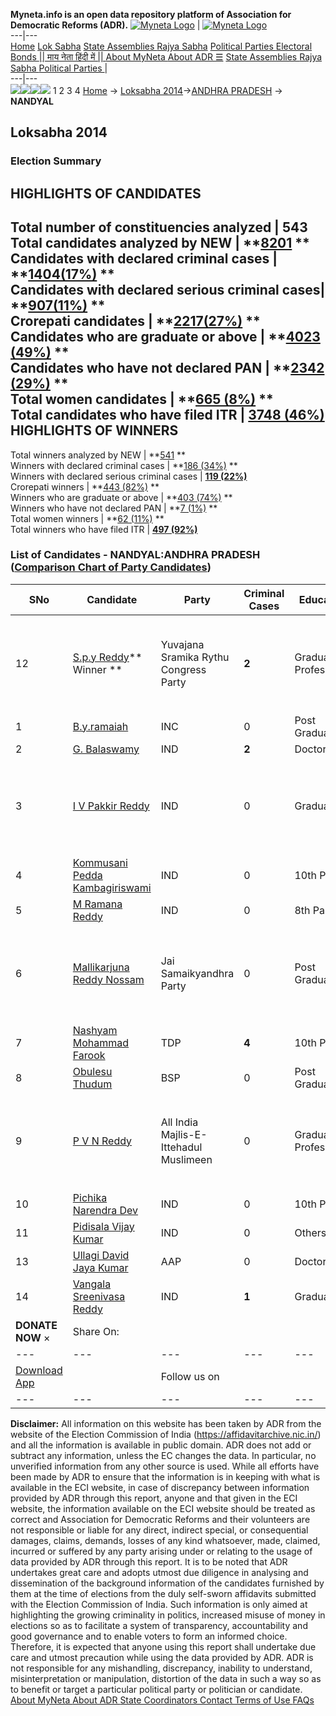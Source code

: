 **Myneta.info is an open data repository platform of Association for Democratic Reforms (ADR).**
[![Myneta Logo](https://www.myneta.info/lib/img/myneta-logo.png)](https://www.myneta.info/) | [![Myneta Logo](https://www.myneta.info/lib/img/adr-logo.png)](https://adrindia.org)  
---|---  
[Home](https://www.myneta.info/) [Lok Sabha](https://www.myneta.info/#ls "Lok Sabha") [ State Assemblies ](https://www.myneta.info/#sa "State Assemblies") [Rajya Sabha](https://www.myneta.info/#rs "Rajya Sabha") [Political Parties ](https://www.myneta.info/party "Political Parties") [ Electoral Bonds ](https://www.myneta.info/electoral_bonds "Electoral Bonds") [ || माय नेता हिंदी में || ](https://translate.google.co.in/translate?prev=hp&hl=en&js=y&u=www.myneta.info&sl=en&tl=hi&history_state0=) [ About MyNeta ](https://adrindia.org/content/about-myneta) [ About ADR ](https://adrindia.org/about-adr/who-we-are) [☰](javascript:void\(0\))
[ State Assemblies ](https://www.myneta.info/#sa "State Assemblies") [ Rajya Sabha ](https://www.myneta.info/#rs "Rajya Sabha") [ Political Parties ](https://www.myneta.info/party "Political Parties")
|   
---|---  
![](https://www.myneta.info/lib/img/banner/banner-1.png)![](https://www.myneta.info/lib/img/banner/banner-2.png)![](https://www.myneta.info/lib/img/banner/banner-3.png)![](https://www.myneta.info/lib/img/banner/banner-4.png)
1  2  3  4 
[Home](https://www.myneta.info/) → [Loksabha 2014](https://www.myneta.info/ls2014/)→[ANDHRA PRADESH](https://www.myneta.info/ls2014/index.php?action=show_constituencies&state_id=1) → **NANDYAL**
### 
## Loksabha 2014
###  Election Summary 
HIGHLIGHTS OF CANDIDATES  
---  
Total number of constituencies analyzed |  543   
Total candidates analyzed by NEW | **[8201](https://www.myneta.info/ls2014/index.php?action=summary&subAction=candidates_analyzed&sort=candidate#summary) **  
Candidates with declared criminal cases | **[1404(17%)](https://www.myneta.info/ls2014/index.php?action=summary&subAction=crime&sort=candidate#summary) **  
Candidates with declared serious criminal cases| **[907(11%)](https://www.myneta.info/ls2014/index.php?action=summary&subAction=serious_crime&sort=candidate#summary) **  
Crorepati candidates | **[2217(27%)](https://www.myneta.info/ls2014/index.php?action=summary&subAction=crorepati&sort=candidate#summary) **  
Candidates who are graduate or above | **[4023 (49%)](https://www.myneta.info/ls2014/index.php?action=summary&subAction=education&sort=candidate#summary) **  
Candidates who have not declared PAN | **[2342 (29%)](https://www.myneta.info/ls2014/index.php?action=summary&subAction=without_pan&sort=candidate#summary) **  
Total women candidates | **[665 (8%)](https://www.myneta.info/ls2014/index.php?action=summary&subAction=women_candidate&sort=candidate#summary) **  
Total candidates who have filed ITR | [**3748 (46%)**](https://www.myneta.info/ls2014/index.php?action=summary&subAction=filed_itr&sort=candidate#summary)  
HIGHLIGHTS OF WINNERS  
---  
Total winners analyzed by NEW | **[541](https://www.myneta.info/ls2014/index.php?action=summary&subAction=winner_analyzed&sort=candidate#summary) **  
Winners with declared criminal cases | **[186 (34%)](https://www.myneta.info/ls2014/index.php?action=summary&subAction=winner_crime&sort=candidate#summary) **  
Winners with declared serious criminal cases | **[119 (22%)](https://www.myneta.info/ls2014/index.php?action=summary&subAction=winner_serious_crime&sort=candidate#summary)**  
Crorepati winners | **[443 (82%)](https://www.myneta.info/ls2014/index.php?action=summary&subAction=winner_crorepati&sort=candidate#summary) **  
Winners who are graduate or above | **[403 (74%)](https://www.myneta.info/ls2014/index.php?action=summary&subAction=winner_education&sort=candidate#summary) **  
Winners who have not declared PAN | **[7 (1%)](https://www.myneta.info/ls2014/index.php?action=summary&subAction=winner_without_pan&sort=candidate#summary) **  
Total women winners | **[62 (11%)](https://www.myneta.info/ls2014/index.php?action=summary&subAction=winner_women&sort=candidate#summary) **  
Total winners who have filed ITR | [**497 (92%)**](https://www.myneta.info/ls2014/index.php?action=summary&subAction=winner_filed_itr&sort=candidate#summary)  
### List of Candidates - NANDYAL:ANDHRA PRADESH ([Comparison Chart of Party Candidates](https://www.myneta.info/ls2014/comparisonchart.php?constituency_id=153))
SNo | Candidate| Party| Criminal Cases| Education| Age| Total Assets| Liabilities  
---|---|---|---|---|---|---|---  
12  | [S.p.y Reddy](https://www.myneta.info/ls2014/candidate.php?candidate_id=8211)** Winner ** | Yuvajana Sramika Rythu Congress Party | **2** | Graduate Professional| 64 | ![](https://myneta.info/image_v2.php?myneta_folder=ls2014&candidate_id=8211&col=ta) | ![](https://myneta.info/image_v2.php?myneta_folder=ls2014&candidate_id=8211&col=lia)  
1  | [B.y.ramaiah](https://www.myneta.info/ls2014/candidate.php?candidate_id=8210) | INC | 0 | Post Graduate| 48 | Rs 52,79,000 ~ 52 Lacs+ | Rs 6,30,000 ~ 6 Lacs+  
2  | [G. Balaswamy](https://www.myneta.info/ls2014/candidate.php?candidate_id=8957) | IND | **2** | Doctorate| 42 | Rs 46,39,275 ~ 46 Lacs+ | Rs 3,50,000 ~ 3 Lacs+  
3  | [I V Pakkir Reddy](https://www.myneta.info/ls2014/candidate.php?candidate_id=8946) | IND | 0 | Graduate| 66 | ![](https://myneta.info/image_v2.php?myneta_folder=ls2014&candidate_id=8946&col=ta) | ![](https://myneta.info/image_v2.php?myneta_folder=ls2014&candidate_id=8946&col=lia)  
4  | [Kommusani Pedda Kambagiriswami](https://www.myneta.info/ls2014/candidate.php?candidate_id=8949) | IND | 0 | 10th Pass| 33 | Rs 3,70,000 ~ 3 Lacs+ | Rs 0 ~   
5  | [M Ramana Reddy](https://www.myneta.info/ls2014/candidate.php?candidate_id=8954) | IND | 0 | 8th Pass| 50 | Rs 3,20,000 ~ 3 Lacs+ | Rs 0 ~   
6  | [Mallikarjuna Reddy Nossam](https://www.myneta.info/ls2014/candidate.php?candidate_id=8955) | Jai Samaikyandhra Party | 0 | Post Graduate| 30 | ![](https://myneta.info/image_v2.php?myneta_folder=ls2014&candidate_id=8955&col=ta) | ![](https://myneta.info/image_v2.php?myneta_folder=ls2014&candidate_id=8955&col=lia)  
7  | [Nashyam Mohammad Farook](https://www.myneta.info/ls2014/candidate.php?candidate_id=8206) | TDP | **4** | 10th Pass| 62 | Rs 3,15,99,109 ~ 3 Crore+ | Rs 0 ~   
8  | [Obulesu Thudum](https://www.myneta.info/ls2014/candidate.php?candidate_id=8952) | BSP | 0 | Post Graduate| 38 | Rs 15,90,000 ~ 15 Lacs+ | Rs 1,50,000 ~ 1 Lacs+  
9  | [P V N Reddy](https://www.myneta.info/ls2014/candidate.php?candidate_id=8942) | All India Majlis-E-Ittehadul Muslimeen | 0 | Graduate Professional| 36 | ![](https://myneta.info/image_v2.php?myneta_folder=ls2014&candidate_id=8942&col=ta) | ![](https://myneta.info/image_v2.php?myneta_folder=ls2014&candidate_id=8942&col=lia)  
10  | [Pichika Narendra Dev](https://www.myneta.info/ls2014/candidate.php?candidate_id=8953) | IND | 0 | 10th Pass| 49 | Rs 1,51,000 ~ 1 Lacs+ | Rs 0 ~   
11  | [Pidisala Vijay Kumar](https://www.myneta.info/ls2014/candidate.php?candidate_id=8208) | IND | 0 | Others| 37 | Rs 3,25,500 ~ 3 Lacs+ | Rs 9,30,000 ~ 9 Lacs+  
13  | [Ullagi David Jaya Kumar](https://www.myneta.info/ls2014/candidate.php?candidate_id=8944) | AAP | 0 | Doctorate| 56 | Rs 2,29,000 ~ 2 Lacs+ | Rs 1,40,000 ~ 1 Lacs+  
14  | [Vangala Sreenivasa Reddy](https://www.myneta.info/ls2014/candidate.php?candidate_id=8207) | IND | **1** | Graduate| 0 | Rs 50,50,000 ~ 50 Lacs+ | Rs 6,50,000 ~ 6 Lacs+  
|  **DONATE NOW** × |  Share On:  | [](https://api.whatsapp.com/send?text=https%3A%2F%2Fmyneta.info%2Fpunjab2022%2Findex.php%3Faction%3Dshow_constituencies%26state_id%3D19) | [](https://www.facebook.com/sharer/sharer.php?u=https%3A%2F%2Fmyneta.info%2Fpunjab2022%2Findex.php%3Faction%3Dshow_constituencies%26state_id%3D19) | [](https://twitter.com/share?url=https%3A%2F%2Fmyneta.info%2Fpunjab2022%2Findex.php%3Faction%3Dshow_constituencies%26state_id%3D19)  
---|---|---|---|---  
| [ Download App ](https://play.google.com/store/apps/details?id=com.webrosoft.myneta1&pcampaignid=pcampaignidMKT-Other-global-all-co-prtnr-py-PartBadge-Mar2515-1) | [](https://play.google.com/store/apps/details?id=com.webrosoft.myneta1&pcampaignid=pcampaignidMKT-Other-global-all-co-prtnr-py-PartBadge-Mar2515-1) |  Follow us on  | [](https://www.facebook.com/adrindia.org/) | [](https://twitter.com/adrspeaks) | [](https://groups.google.com/g/national-election-watch?hl=en&pli=1) | [](https://www.instagram.com/adrspeaks/) | [](https://www.youtube.com/user/adrspeaks) | [](https://sharechat.com/profile/adrspeaks)  
---|---|---|---|---|---|---|---|---  
**Disclaimer:** All information on this website has been taken by ADR from the website of the Election Commission of India (https://affidavitarchive.nic.in/) and all the information is available in public domain. ADR does not add or subtract any information, unless the EC changes the data. In particular, no unverified information from any other source is used. While all efforts have been made by ADR to ensure that the information is in keeping with what is available in the ECI website, in case of discrepancy between information provided by ADR through this report, anyone and that given in the ECI website, the information available on the ECI website should be treated as correct and Association for Democratic Reforms and their volunteers are not responsible or liable for any direct, indirect special, or consequential damages, claims, demands, losses of any kind whatsoever, made, claimed, incurred or suffered by any party arising under or relating to the usage of data provided by ADR through this report. It is to be noted that ADR undertakes great care and adopts utmost due diligence in analysing and dissemination of the background information of the candidates furnished by them at the time of elections from the duly self-sworn affidavits submitted with the Election Commission of India. Such information is only aimed at highlighting the growing criminality in politics, increased misuse of money in elections so as to facilitate a system of transparency, accountability and good governance and to enable voters to form an informed choice. Therefore, it is expected that anyone using this report shall undertake due care and utmost precaution while using the data provided by ADR. ADR is not responsible for any mishandling, discrepancy, inability to understand, misinterpretation or manipulation, distortion of the data in such a way so as to benefit or target a particular political party or politician or candidate. 
[ About MyNeta ](https://adrindia.org/content/about-myneta) [ About ADR ](https://adrindia.org/about-adr/who-we-are) [ State Coordinators ](https://adrindia.org/about-adr/state-coordinators) [ Contact ](https://adrindia.org/contact-us) [ Terms of Use ](https://adrindia.org/content/adr-terms-use) [ FAQs ](https://adrindia.org/content/faqs)

